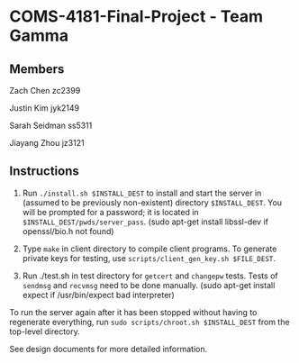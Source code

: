 # COMS-4181-Final-Project - Team Gamma

## Members
Zach Chen zc2399

Justin Kim jyk2149

Sarah Seidman ss5311

Jiayang Zhou jz3121

## Instructions
1. Run `./install.sh $INSTALL_DEST` to install and start the server in (assumed to be previously non-existent) directory `$INSTALL_DEST`. You will be prompted for a password; it is located in `$INSTALL_DEST/pwds/server_pass`.
(sudo apt-get install libssl-dev if openssl/bio.h not found)

2. Type `make` in client directory to compile client programs. To generate private keys for testing, use `scripts/client_gen_key.sh $FILE_DEST`.

3. Run ./test.sh in test directory for `getcert` and `changepw` tests. Tests of `sendmsg` and `recvmsg` need to be done manually.
(sudo apt-get install expect if /usr/bin/expect bad interpreter)

To run the server again after it has been stopped without having to regenerate everything, run `sudo scripts/chroot.sh $INSTALL_DEST` from the top-level directory.

See design documents for more detailed information.
